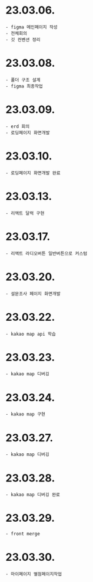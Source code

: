 # 23.03.06.
```
- figma 메인페이지 작성
- 전체회의
- 깃 컨벤션 정리
```
# 23.03.08.
```
- 폴더 구조 설계
- figma 최종작업
```
# 23.03.09.
```
- erd 회의
- 로딩페이지 화면개발
```
# 23.03.10.
```
- 로딩페이지 화면개발 완료
```
# 23.03.13.
```
- 리액트 달력 구현
```
# 23.03.17.
```
- 리액트 라디오버튼 일반버튼으로 커스텀
```
# 23.03.20.
```
- 설문조사 페이지 화면개발
```
# 23.03.22.
```
- kakao map api 학습
```
# 23.03.23.
```
- kakao map 디버깅
```
# 23.03.24.
```
- kakao map 구현
```
# 23.03.27.
```
- kakao map 디버깅
```
# 23.03.28.
```
- kakao map 디버깅 완료
```
# 23.03.29.
```
- front merge
```
# 23.03.30.
```
- 마이페이지 별점페이지작업
```
